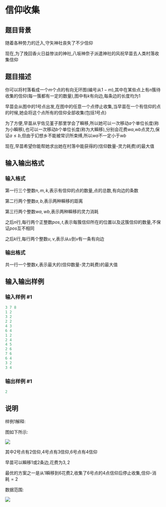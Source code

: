 # 信仰收集

## 题目背景

随着各种势力的迁入,守矢神社丧失了不少信仰

现在,为了挽回香火日益惨淡的神社,八坂神奈子派遣神社的风祝早苗去人类村落收集信仰

## 题目描述

你可以将村落看成一个$m$个点的有向无环图(编号从$1-m$),其中在某些点上有$n$簇待收集的信仰(每一簇都有一定的数量),图中有$k$有向边,每条边的长度均为$1$

早苗会从图中的$1$号点出发,在图中的任意一个点停止收集,当早苗在一个有信仰的点的时候,她会将这个点所有的信仰全部收集(包括$1$号点)

为了方便,早苗从宇佐见堇子那里学会了瞬移,所以她可以一次移动$a$个单位长度(称为小瞬移),也可以一次移动$b$个单位长度(称为大瞬移),分别会花费$wa$,$wb$点灵力,保证$a≤b$,但由于幻想乡不能被常识所束缚,所以$wa$不一定小于$wb$

现在,早苗希望你能帮她求出她在村落中能获得的(信仰数量-灵力耗费)的最大值

## 输入输出格式

### 输入格式

第一行三个整数$n,m,k$,表示有信仰的点的数量,点的总数,有向边的条数

第二行两个整数$a,b$,表示两种瞬移的距离

第三行两个整数$wa,wb$,表示两种瞬移的灵力消耗

之后$n$行,每行两个正整数$pos,t$,表示每簇信仰所在的位置以及这簇信仰的数量,不保证$pos$互不相同

之后$k$行,每行两个整数$u,v$,表示从$u$到$v$有一条有向边

### 输出格式

共一行一个整数$x$,表示最大的(信仰数量-灵力耗费)的最大值 

## 输入输出样例

### 输入样例 #1

```cpp
3 7 8
1 2
3 2
2 2
4 3
6 4
1 2
2 4
4 5
2 6
7 6
6 4
3 2
3 4
```


### 输出样例 #1

```cpp
2
```


## 说明

样例$1$解释:

图如下所示:

![](https://cdn.luogu.com.cn/upload/pic/34550.png)

其中$2$号点有$2$信仰,$4$号点有$3$信仰,$6$号点有$4$信仰

早苗可以瞬移$1$或$2$条边,花费为$3,2$

最优的方案之一是从$1$瞬移到$6$花费$2$,收集了$6$号点的$4$点信仰后停止收集,信仰-消耗$=2$

数据范围:

![](https://cdn.luogu.com.cn/upload/pic/34566.png)

